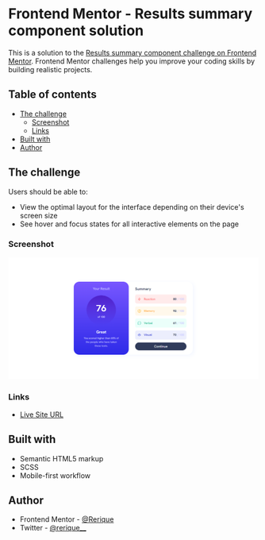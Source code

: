 # Frontend Mentor - Results summary component solution

This is a solution to the [Results summary component challenge on Frontend Mentor](https://www.frontendmentor.io/challenges/results-summary-component-CE_K6s0maV). Frontend Mentor challenges help you improve your coding skills by building realistic projects.

## Table of contents

- [The challenge](#the-challenge)
  - [Screenshot](#screenshot)
  - [Links](#links)
- [Built with](#built-with)
- [Author](#author)

## The challenge

Users should be able to:

- View the optimal layout for the interface depending on their device's screen size
- See hover and focus states for all interactive elements on the page

### Screenshot

![result-summary-component](./assets/images/result-summary-component.png)

### Links

- [Live Site URL](https://rerique.github.io/result-summary-component/)

## Built with

- Semantic HTML5 markup
- SCSS
- Mobile-first workflow

## Author

- Frontend Mentor - [@Rerique](https://www.frontendmentor.io/profile/Rerique)
- Twitter - [@rerique\_\_](https://www.twitter.com/rerique__)
